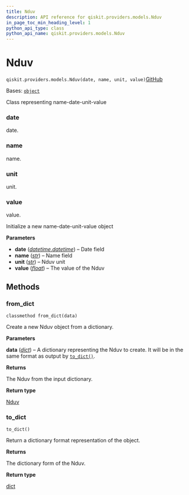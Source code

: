 ```yaml
---
title: Nduv
description: API reference for qiskit.providers.models.Nduv
in_page_toc_min_heading_level: 1
python_api_type: class
python_api_name: qiskit.providers.models.Nduv
---
```


# Nduv

<span id="qiskit.providers.models.Nduv" />

`qiskit.providers.models.Nduv(date, name, unit, value)`[GitHub](https://github.com/qiskit/qiskit/tree/stable/0.45/qiskit/providers/models/backendproperties.py "view source code")

Bases: [`object`](https://docs.python.org/3/library/functions.html#object "(in Python v3.12)")

Class representing name-date-unit-value

<span id="qiskit.providers.models.Nduv.date" />

### date

date.

<span id="qiskit.providers.models.Nduv.name" />

### name

name.

<span id="qiskit.providers.models.Nduv.unit" />

### unit

unit.

<span id="qiskit.providers.models.Nduv.value" />

### value

value.

Initialize a new name-date-unit-value object

**Parameters**

*   **date** ([*datetime.datetime*](https://docs.python.org/3/library/datetime.html#datetime.datetime "(in Python v3.12)")) – Date field
*   **name** ([*str*](https://docs.python.org/3/library/stdtypes.html#str "(in Python v3.12)")) – Name field
*   **unit** ([*str*](https://docs.python.org/3/library/stdtypes.html#str "(in Python v3.12)")) – Nduv unit
*   **value** ([*float*](https://docs.python.org/3/library/functions.html#float "(in Python v3.12)")) – The value of the Nduv

## Methods

### from\_dict

<span id="qiskit.providers.models.Nduv.from_dict" />

`classmethod from_dict(data)`

Create a new Nduv object from a dictionary.

**Parameters**

**data** ([*dict*](https://docs.python.org/3/library/stdtypes.html#dict "(in Python v3.12)")) – A dictionary representing the Nduv to create. It will be in the same format as output by [`to_dict()`](#qiskit.providers.models.Nduv.to_dict "qiskit.providers.models.Nduv.to_dict").

**Returns**

The Nduv from the input dictionary.

**Return type**

[Nduv](#qiskit.providers.models.Nduv "qiskit.providers.models.Nduv")

### to\_dict

<span id="qiskit.providers.models.Nduv.to_dict" />

`to_dict()`

Return a dictionary format representation of the object.

**Returns**

The dictionary form of the Nduv.

**Return type**

[dict](https://docs.python.org/3/library/stdtypes.html#dict "(in Python v3.12)")

